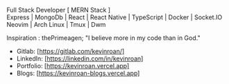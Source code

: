 Full Stack Developer [ MERN Stack ] <br/>
Express | MongoDb | React | React Native | TypeScript | Docker | Socket.IO </br>
Neovim | Arch Linux | Tmux | Dwm </br>

Inspiration : thePrimeagen;
"I believe more in my code than in God."

- Gitlab: [https://gitlab.com/kevinroan/] 
- LinkedIn: [https://linkedin.com/in/kevinroan]
- Portfolio: [https://kevinroan.vercel.app]
- Blogs: [https://kevinroan-blogs.vercel.app]
